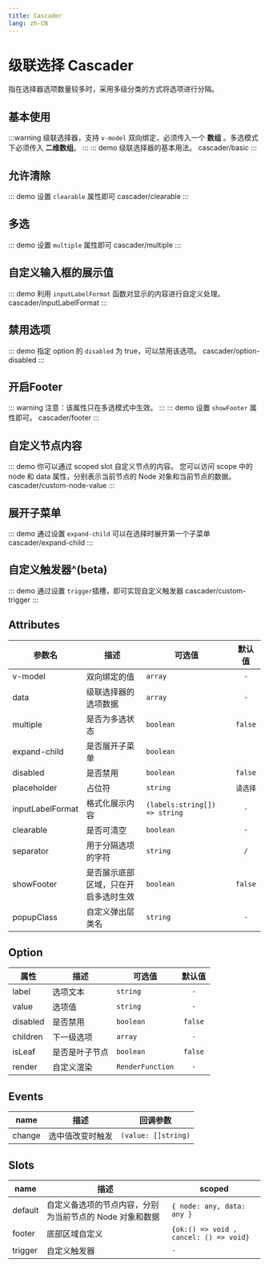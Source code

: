 ```yaml
---
title: Cascader
lang: zh-CN
---
```


# 级联选择 Cascader
指在选择器选项数量较多时，采用多级分类的方式将选项进行分隔。

## 基本使用
:::warning 
级联选择器，支持 `v-model` 双向绑定，必须传入一个 **数组** 。多选模式下必须传入 **二维数组**。
:::
::: demo 级联选择器的基本用法。
cascader/basic
:::

## 允许清除
::: demo 设置 `clearable` 属性即可
cascader/clearable
:::


## 多选
::: demo 设置 `multiple` 属性即可
cascader/multiple
:::

## 自定义输入框的展示值
::: demo 利用 `inputLabelFormat` 函数对显示的内容进行自定义处理。
cascader/inputLabelFormat
:::

## 禁用选项
::: demo 指定 option 的 `disabled` 为 true，可以禁用该选项。
cascader/option-disabled
:::

## 开启Footer
::: warning
注意：该属性只在多选模式中生效。
:::
::: demo 设置 `showFooter` 属性即可。
cascader/footer
:::

## 自定义节点内容
::: demo 你可以通过 scoped slot 自定义节点的内容。 您可以访问 scope 中的 node 和 data 属性，分别表示当前节点的 Node 对象和当前节点的数据。
cascader/custom-node-value
:::

## 展开子菜单
::: demo 通过设置 `expand-child` 可以在选择时展开第一个子菜单
cascader/expand-child
:::

## 自定义触发器^(beta)
::: demo 通过设置 `trigger`插槽，即可实现自定义触发器
cascader/custom-trigger
:::


## Attributes
|参数名|描述|可选值|默认值|
|-------|-------|---|:---:|
|v-model|双向绑定的值|`array`|`-`|
|data|级联选择器的选项数据|`array`|`-`|
|multiple|是否为多选状态|`boolean`|`false`|
|expand-child|是否展开子菜单|`boolean`|
|disabled|是否禁用|`boolean`|`false`|
|placeholder|占位符|`string`|`请选择`|
|inputLabelFormat|格式化展示内容|`(labels:string[]) => string`|`-`|
|clearable|是否可清空|`boolean`|`-`|
|separator|用于分隔选项的字符|`string`|`/`|
|showFooter|是否展示底部区域，只在开启多选时生效|`boolean`|`false`|
|popupClass|自定义弹出层类名|`string`|`-`|



## Option
|属性|描述|可选值|默认值|
|---|---|---|:---:|
|label|选项文本|`string`|`-`|
|value|选项值|`string`|`-`|
|disabled|是否禁用|`boolean`|`false`|
|children|下一级选项|`array`|`-`|
|isLeaf|是否是叶子节点|`boolean`|`false`|
|render|自定义渲染|`RenderFunction`|`-`|




## Events
|name|描述|回调参数|
|---|---|---|
|change|选中值改变时触发|`(value: []string)`|


## Slots
|name|描述|scoped|
|---|---|---|
|default|自定义备选项的节点内容，分别为当前节点的 Node 对象和数据|`{ node: any, data: any }`|
|footer|底部区域自定义|`{ok:() => void , cancel: () => void}`|
|trigger|自定义触发器|`-`|


